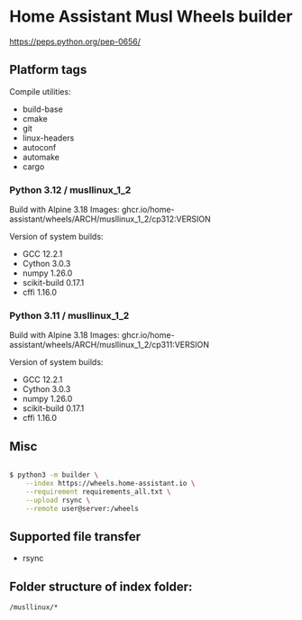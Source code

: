 # Home Assistant Musl Wheels builder

https://peps.python.org/pep-0656/

## Platform tags

Compile utilities:

- build-base
- cmake
- git
- linux-headers
- autoconf
- automake
- cargo

### Python 3.12 / musllinux_1_2

Build with Alpine 3.18
Images: ghcr.io/home-assistant/wheels/ARCH/musllinux_1_2/cp312:VERSION

Version of system builds:

- GCC 12.2.1
- Cython 3.0.3
- numpy 1.26.0
- scikit-build 0.17.1
- cffi 1.16.0


### Python 3.11 / musllinux_1_2

Build with Alpine 3.18
Images: ghcr.io/home-assistant/wheels/ARCH/musllinux_1_2/cp311:VERSION

Version of system builds:

- GCC 12.2.1
- Cython 3.0.3
- numpy 1.26.0
- scikit-build 0.17.1
- cffi 1.16.0

## Misc

```sh

$ python3 -m builder \
    --index https://wheels.home-assistant.io \
    --requirement requirements_all.txt \
    --upload rsync \
    --remote user@server:/wheels
```

## Supported file transfer

- rsync

## Folder structure of index folder:

`/musllinux/*`
